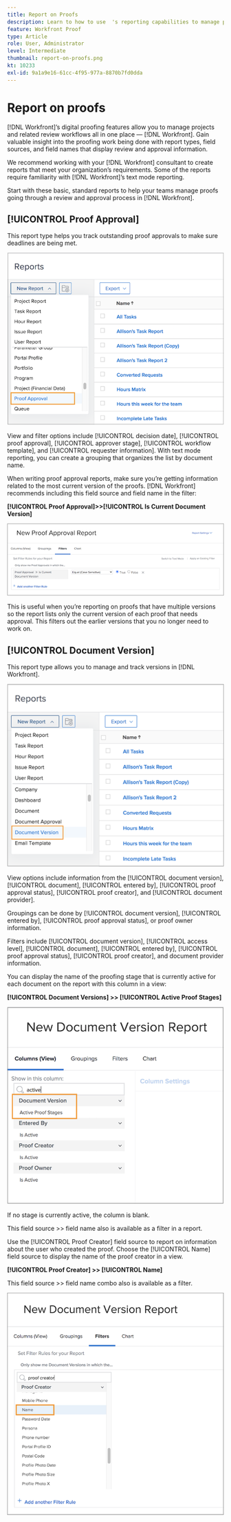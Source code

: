 ```yaml
---
title: Report on Proofs
description: Learn to how to use  's reporting capabilities to manage proof progress.
feature: Workfront Proof
type: Article
role: User, Administrator
level: Intermediate
thumbnail: report-on-proofs.png
kt: 10233
exl-id: 9a1a9e16-61cc-4f95-977a-8870b7fd0dda
---
```

# Report on proofs

[!DNL Workfront]’s digital proofing features allow you to manage projects and related review workflows all in one place — [!DNL Workfront]. Gain valuable insight into the proofing work being done with report types, field sources, and field names that display review and approval information.

We recommend working with your [!DNL Workfront] consultant to create reports that meet your organization’s requirements. Some of the reports require familiarity with [!DNL Workfront]’s text mode reporting.

Start with these basic, standard reports to help your teams manage proofs going through a review and approval process in [!DNL Workfront].

## [!UICONTROL Proof Approval]

This report type helps you track outstanding proof approvals to make sure deadlines are being met.

![Select [!UICONTROL Proof Approval] from the [!UICONTROL New Report] drop-down menu](assets/proof-system-setups-proof-approval-report.png)

View and filter options include [!UICONTROL decision date], [!UICONTROL proof approval], [!UICONTROL approver stage], [!UICONTROL workflow template], and [!UICONTROL requester information]. With text mode reporting, you can create a grouping that organizes the list by document name.

When writing proof approval reports, make sure you’re getting information related to the most current version of the proofs. [!DNL Workfront] recommends including this field source and field name in the filter:

**[!UICONTROL Proof Approval]>>[!UICONTROL Is Current Document Version]**

![Filters tab in report builder](assets/proof-system-setups-proof-approval-report-is-current-version.png)

This is useful when you’re reporting on proofs that have multiple versions so the report lists only the current version of each proof that needs approval. This filters out the earlier versions that you no longer need to work on.

## [!UICONTROL Document Version]

This report type allows you to manage and track versions in [!DNL Workfront].

![Select [!UICONTROL Document Version] from the [!UICONTROL New Report] drop-down menu](assets/proof-system-setups-document-version-report.png)

View options include information from the [!UICONTROL document version], [!UICONTROL document], [!UICONTROL entered by], [!UICONTROL proof approval status], [!UICONTROL proof creator], and [!UICONTROL document provider].

Groupings can be done by [!UICONTROL document version], [!UICONTROL entered by], [!UICONTROL proof approval status], or proof owner information.

Filters include [!UICONTROL document version], [!UICONTROL access level], [!UICONTROL document], [!UICONTROL entered by], [!UICONTROL proof approval status], [!UICONTROL proof creator], and document provider information.

You can display the name of the proofing stage that is currently active for each document on the report with this column in a view:

**[!UICONTROL Document Versions] >> [!UICONTROL Active Proof Stages]**

![Filters tab in report builder](assets/proof-system-setups-active-proof-stages.png)

If no stage is currently active, the column is blank.

This field source >> field name also is available as a filter in a report.

Use the [!UICONTROL Proof Creator] field source to report on information about the user who created the proof. Choose the [!UICONTROL Name] field source to display the name of the proof creator in a view.

**[!UICONTROL Proof Creator] >> [!UICONTROL Name]**

This field source >> field name combo also is available as a filter.

![Filters tab in report builder](assets/proof-system-setups-proof-creator-name.png)

<!--
Learn More Icon
Learn how to create reports in [!DNL Workfront] with the Report Creation class.
Access to proofing functionality
-->
